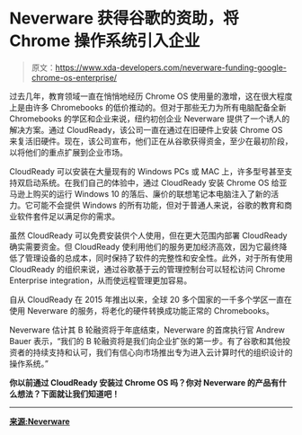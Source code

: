 # Neverware 获得谷歌的资助，将 Chrome 操作系统引入企业

> 原文：<https://www.xda-developers.com/neverware-funding-google-chrome-os-enterprise/>

过去几年，教育领域一直在悄悄地经历 Chrome OS 使用量的激增，这在很大程度上是由许多 Chromebooks 的低价推动的。但对于那些无力为所有电脑配备全新 Chromebooks 的学区和企业来说，纽约初创企业 Neverware 提供了一个诱人的解决方案。通过 CloudReady，该公司一直在通过在旧硬件上安装 Chrome OS 来复活旧硬件。现在，该公司宣布，他们正在从谷歌获得资金，至少在最初阶段，以将他们的重点扩展到企业市场。

CloudReady 可以安装在大量现有的 Windows PCs 或 MAC 上，许多型号甚至支持双启动系统。在我们自己的体验中，通过 CloudReady 安装 Chrome OS 给亚马逊上购买的运行 Windows 10 的落后、廉价的联想笔记本电脑注入了新的活力。它可能不会提供 Windows 的所有功能，但对于普通人来说，谷歌的教育和商业软件套件足以满足你的需求。

虽然 CloudReady 可以免费安装供个人使用，但在更大范围内部署 CloudReady 确实需要资金。但 CloudReady 使利用他们的服务更加经济高效，因为它最终降低了管理设备的总成本，同时保持了软件的完整性和安全性。此外，对于所有使用 CloudReady 的组织来说，通过谷歌基于云的管理控制台可以轻松访问 Chrome Enterprise integration，从而使远程管理更加容易。

自从 CloudReady 在 2015 年推出以来，全球 20 多个国家的一千多个学区一直在使用 Neverware 的服务，将老化的硬件转换成功能正常的 Chromebooks。

Neverware 估计其 B 轮融资将于年底结束，Neverware 的首席执行官 Andrew Bauer 表示，“我们的 B 轮融资将是我们向企业扩张的第一步。有了谷歌和其他投资者的持续支持和认可，我们有信心向市场推出专为进入云计算时代的组织设计的操作系统。”

**你以前通过 CloudReady 安装过 Chrome OS 吗？你对 Neverware 的产品有什么想法？下面就让我们知道吧！**

* * *

[**来源:Neverware**](http://www.prnewswire.com/news-releases/neverware-launches-series-b-funding-round-to-fuel-enterprise-expansion-of-cloudready-300535004.html)